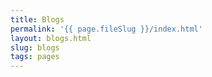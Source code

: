 ```yaml
---
title: Blogs
permalink: '{{ page.fileSlug }}/index.html'
layout: blogs.html
slug: blogs
tags: pages
---
```



